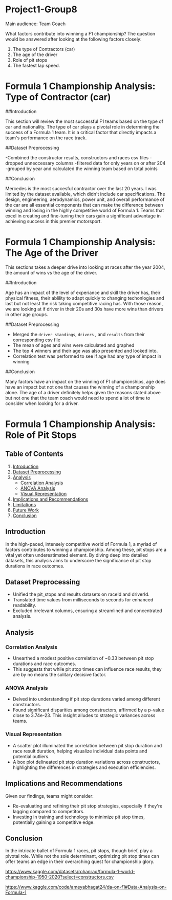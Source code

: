 # Project1-Group8
Main audience: Team Coach

What factors contribute into winnimg a F1 championship?
The question would be answered after looking at the following factors closely:
1. The type of Contractors (car)
2. The age of the driver
3. Role of pit stops
4. The fastest lap speed.

# Formula 1 Championship Analysis: Type of Contractor (car)

##Introduction

This section will review the most successful F1 teams based on the type of car and nationality. The type of car plays a pivotal role in determining the success of a Formula 1 team. It is a critical factor that directly impacts a team's performance on the race track.

##Dataset Preprocessing

-Combined the constructor results, constructors and races csv files
-dropped unneccessary columns
-filtered data for only years on or after 204
-grouped by year and calculated the winning team based on total points

##Conclusion

Mercedes is the most succesful contractor over the last 20 years. I was limited by the dataset available, which didn't include car specifications. The design, engineering, aerodynamics, power unit, and overall performance of the car are all essential components that can make the difference between winning and losing in the highly competitive world of Formula 1. Teams that excel in creating and fine-tuning their cars gain a significant advantage in achieving success in this premier motorsport.

# Formula 1 Championship Analysis: The Age of the Driver
This sections takes a deeper drive into looking at races after the year 2004, the amount of wins vs the age of the driver.

##Introduction

Age has an impact of the level of experiance and skill the driver has, their physical fitness, their ablility to adapt quickly to changing techonlogies and last but not least the risk taking competitive racing has. With those reason, we are looking at if driver in their 20s and 30s have more wins than drivers in other age groups.


##Dataset Preprocessing

- Merged the `driver standings`, `drivers` , and `results` from their corresponding csv file
- The mean of ages and wins were calculated and graphed 
- The top 4 winners and their age was also presented and looked into.
- Correlation test was performed to see if age had any type of impact in winning
  

##Conclusion

Many factors have an impact on the winning of F1 championships, age does have an impact but not one that causes the winning of a championship alone. The age of a driver definitely helps given the reasons stated above but not one that the team coach would need to spend a lot of time to consider when looking for a driver. 

# Formula 1 Championship Analysis: Role of Pit Stops

## Table of Contents
1. [Introduction](#introduction)
2. [Dataset Preprocessing](#dataset-preprocessing)
3. [Analysis](#analysis)
   - [Correlation Analysis](#correlation-analysis)
   - [ANOVA Analysis](#anova-analysis)
   - [Visual Representation](#visual-representation)
4. [Implications and Recommendations](#implications-and-recommendations)
5. [Limitations](#limitations)
6. [Future Work](#future-work)
7. [Conclusion](#conclusion)

## Introduction
In the high-paced, intensely competitive world of Formula 1, a myriad of factors contributes to winning a championship. Among these, pit stops are a vital yet often underestimated element. By diving deep into detailed datasets, this analysis aims to underscore the significance of pit stop durations in race outcomes.

## Dataset Preprocessing
- Unified the pit_stops and results datasets on raceId and driverId.
- Translated time values from milliseconds to seconds for enhanced readability.
- Excluded irrelevant columns, ensuring a streamlined and concentrated analysis.

## Analysis
### Correlation Analysis
- Unearthed a modest positive correlation of ~0.33 between pit stop durations and race outcomes.
- This suggests that while pit stop times can influence race results, they are by no means the solitary decisive factor.

### ANOVA Analysis
- Delved into understanding if pit stop durations varied among different constructors.
- Found significant disparities among constructors, affirmed by a p-value close to 3.74e-23. This insight alludes to strategic variances across teams.

### Visual Representation
- A scatter plot illuminated the correlation between pit stop duration and race result duration, helping visualize individual data points and potential outliers.
- A box plot delineated pit stop duration variations across constructors, highlighting the differences in strategies and execution efficiencies.

## Implications and Recommendations
Given our findings, teams might consider:
- Re-evaluating and refining their pit stop strategies, especially if they're lagging compared to competitors.
- Investing in training and technology to minimize pit stop times, potentially gaining a competitive edge.

## Conclusion
In the intricate ballet of Formula 1 races, pit stops, though brief, play a pivotal role. While not the sole determinant, optimizing pit stop times can offer teams an edge in their overarching quest for championship glory.



https://www.kaggle.com/datasets/rohanrao/formula-1-world-championship-1950-2020?select=constructors.csv

https://www.kaggle.com/code/ameyabhagat24/da-on-f1#Data-Analysis-on-Formula-1

